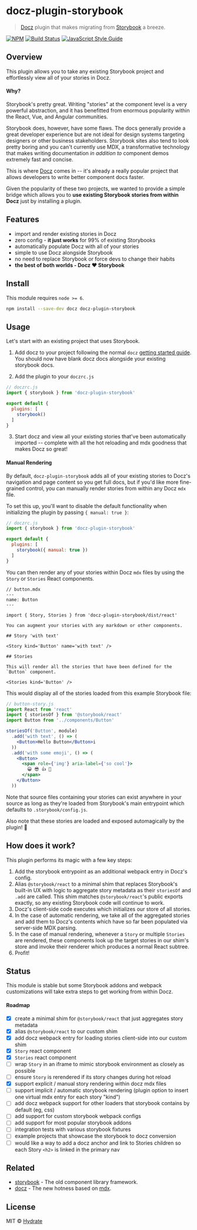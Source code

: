 # docz-plugin-storybook

> [Docz](https://www.docz.site) plugin that makes migrating from [Storybook](https://storybook.js.org) a breeze.

[![NPM](https://img.shields.io/npm/v/docz-plugin-storybook.svg)](https://www.npmjs.com/package/docz-plugin-storybook) [![Build Status](https://travis-ci.com/hydrateio/docz-plugin-storybook.svg?branch=master)](https://travis-ci.com/hydrateio/docz-plugin-storybook) [![JavaScript Style Guide](https://img.shields.io/badge/code_style-standard-brightgreen.svg)](https://standardjs.com)

## Overview

This plugin allows you to take any existing Storybook project and effortlessly view all of your stories in Docz.

#### Why?

Storybook's pretty great. Writing "stories" at the component level is a very powerful abstraction, and it has benefitted from enormous popularity within the React, Vue, and Angular communities.

Storybook does, however, have some flaws. The docs generally provide a great developer experience but are not ideal for design systems targeting designers or other business stakeholders. Storybook sites also tend to look pretty boring and you can't currently use MDX, a transformative technology that makes writing documentation *in addition to* component demos extremely fast and concise.

This is where [Docz](https://www.docz.site) comes in -- it's already a really popular project that allows developers to write better component docs faster.

Given the popularity of these two projects, we wanted to provide a simple bridge which allows you to **use existing Storybook stories from within Docz** just by installing a plugin.

## Features

- import and render existing stories in Docz
- zero config - **it just works** for 99% of existing Storybooks
- automatically populate Docz with all of your stories
- simple to use Docz alongside Storybook
- no need to replace Storybook or force devs to change their habits
- **the best of both worlds - Docz :heart: Storybook**

## Install

This module requires `node >= 6`.

```bash
npm install --save-dev docz docz-plugin-storybook
```

## Usage

Let's start with an existing project that uses Storybook.

1. Add docz to your project following the normal `docz` [getting started guide](https://www.docz.site/introduction/getting-started). You should now have blank docz docs alongside your existing storybook docs.

2. Add the plugin to your `doczrc.js`

```js
// doczrc.js
import { storybook } from 'docz-plugin-storybook'

export default {
  plugins: [
    storybook()
  ]
}
```

3. Start docz and view all your existing stories that've been automatically imported -- complete with all the hot reloading and mdx goodness that makes Docz so great!

#### Manual Rendering

By default, `docz-plugin-storybook` adds all of your existing stories to Docz's navigation and page content so you get full docs, but if you'd like more fine-grained control, you can manually render stories from within any Docz `mdx` file.

To set this up, you'll want to disable the default functionality when initializing the plugin by passing `{ manual: true }`:

```js
// doczrc.js
import { storybook } from 'docz-plugin-storybook'

export default {
  plugins: [
    storybook({ manual: true })
  ]
}
```

You can then render any of your stories within Docz `mdx` files by using the `Story` or `Stories` React components.

```mdx
// button.mdx
---
name: Button
---

import { Story, Stories } from 'docz-plugin-storybook/dist/react'

You can augment your stories with any markdown or other components.

## Story 'with text'

<Story kind='Button' name='with text' />

## Stories

This will render all the stories that have been defined for the `Button` component.

<Stories kind='Button' />
```

This would display all of the stories loaded from this example Storybook file:

```jsx
// button-story.js
import React from 'react'
import { storiesOf } from '@storybook/react'
import Button from '../components/Button'

storiesOf('Button', module)
  .add('with text', () => (
    <Button>Hello Button</Button>i
  ))
  .add('with some emoji', () => (
    <Button>
      <span role={'img'} aria-label={'so cool'}>
        😀 😎 👍 💯
      </span>
    </Button>
  ))
```

Note that source files containing your stories can exist anywhere in your source as long as they're loaded from Storybook's main entrypoint which defaults to `.storybook/config.js`.

Also note that these stories are loaded and exposed automagically by the plugin! 🤯

## How does it work?

This plugin performs its magic with a few key steps:

1. Add the storybook entrypoint as an additional webpack entry in Docz's config.
2. Alias `@storybook/react` to a minimal shim that replaces Storybook's built-in UX with logic to aggregate story metadata as their `storiesOf` and `.add` are called. This shim matches `@storybook/react`'s public exports exactly, so any existing Storybook code will continue to work.
3. Docz's client-side code executes which initializes our store of all stories.
4. In the case of automatic rendering, we take all of the aggregated stories and add them to Docz's contents which have so far been populated via server-side MDX parsing.
5. In the case of manual rendering, whenever a `Story` or multiple `Stories` are rendered, these components look up the target stories in our shim's store and invoke their renderer which produces a normal React subtree.
6. Profit!

## Status

This module is stable but some Storybook addons and webpack customizations will take extra steps to get working from within Docz.

#### Roadmap

- [x] create a minimal shim for `@storybook/react` that just aggregates story metadata
- [x] alias `@storybook/react` to our custom shim
- [x] add docz webpack entry for loading stories client-side into our custom shim
- [x] `Story` react component
- [x] `Stories` react component
- [ ] wrap `Story` in an iframe to mimic storybook environment as closely as possible
- [ ] ensure `Story` is rerendered if its story changes during hot reload
- [x] support explicit / manual story rendering within docz mdx files
- [ ] support implicit / automatic storybook rendering (plugin option to insert one virtual mdx entry for each story "kind")
- [ ] add docz webpack support for other loaders that storybook contains by default (eg, css)
- [ ] add support for custom storybook webpack configs
- [ ] add support for most popular storybook addons
- [ ] integration tests with various storybook fixtures
- [ ] example projects that showcase the storybook to docz conversion
- [ ] would like a way to add a docz anchor and link to Stories children so each Story `<h2>` is linked in the primary nav

## Related

- [storybook](https://storybook.js.org) - The old component library framework.
- [docz](https://www.docz.site) - The new hotness based on [mdx](https://mdxjs.com).

## License

MIT © [Hydrate](https://hydrate.io)
